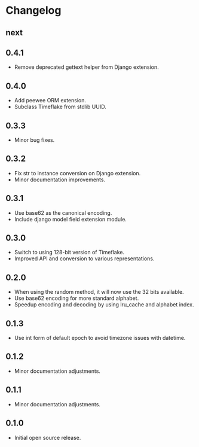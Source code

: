 # Changelog

## next

## 0.4.1
- Remove deprecated gettext helper from Django extension.

## 0.4.0
- Add peewee ORM extension.
- Subclass Timeflake from stdlib UUID.

## 0.3.3
- Minor bug fixes.

## 0.3.2
- Fix str to instance conversion on Django extension.
- Minor documentation improvements.

## 0.3.1
- Use base62 as the canonical encoding.
- Include django model field extension module.

## 0.3.0
- Switch to using 128-bit version of Timeflake.
- Improved API and conversion to various representations.

## 0.2.0
- When using the random method, it will now use the 32 bits available.
- Use base62 encoding for more standard alphabet.
- Speedup encoding and decoding by using lru_cache and alphabet index.

## 0.1.3
- Use int form of default epoch to avoid timezone issues with datetime.

## 0.1.2
- Minor documentation adjustments.

## 0.1.1
- Minor documentation adjustments.

## 0.1.0
- Initial open source release.
